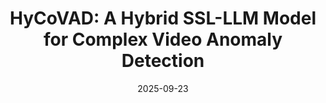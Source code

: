 ---
title: "HyCoVAD: A Hybrid SSL-LLM Model for Complex Video Anomaly Detection"
collection: publications
category: journal
# permalink: /publication/2009-10-01-paper-title-number-1
excerpt: ''
date: 2025-09-23
# venue: 'Journal 1'
submitted: 'International Journal of Computer Vision (IJCV) 2026'
# slidesurl: 'http://academicpages.github.io/files/slides1.pdf'
# paperurl: 'https://arxiv.org/abs/2509.22544'
# bibtexurl: 'http://academicpages.github.io/files/bibtex1.bib'
# citation: 'Your Name, You. (2009). &quot;Paper Title Number 1.&quot; <i>Journal 1</i>. 1(1).'
authors: 'M.M. Hemmatyar, M. Jafari, <strong>M.A. Yousefi<strong>, M.R. Nemati, M. Azadani, H.R. Rastad, A.M. Akbari'
---